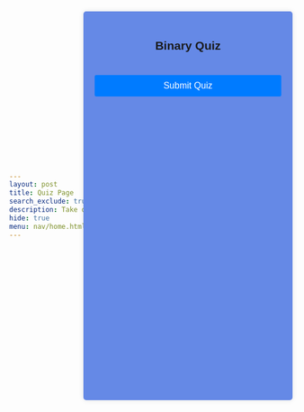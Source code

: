 ```yaml
---
layout: post
title: Quiz Page
search_exclude: true
description: Take our quiz to test your knowledge!
hide: true
menu: nav/home.html
---
```


<body>
    <div class="quiz-container">
        <h2>Binary Quiz</h2>
        <div id="quiz"></div>
        <button id="submit" onclick="showResults()">Submit Quiz</button>
        <div id="results"></div>
    </div>
    <script src="script.js"></script>
</body>

<style>
body {
    font-family: Arial, sans-serif;
    background-color: #6589e60;
    display: flex;
    justify-content: center;
    align-items: center;
    height: 100vh;
    margin: 0;
}

.quiz-container {
    background-color: #6589e6;
    padding: 20px;
    border-radius: 5px;
    box-shadow: 0 0 10px rgba(0, 0, 0, 0.1);
    width: 900px;
    height: 650px;
    text-align: center;
}

h2 {
    margin-bottom: 20px;
}

button {
    width: 100%;
    padding: 10px;
    background-color: #007BFF;
    border: none;
    border-radius: 3px;
    color: #fff;
    font-size: 16px;
    cursor: pointer;
    margin-top: 20px;
}

button:hover {
    background-color: #0056b3;
}

#results {
    margin-top: 20px;
    font-size: 18px;
}
#quizQuestions {
    font-family: Arial, sans-serif;
    justify-content: center;
    align-items: center;
    height: 100vh;
    margin: 0;
}

</style>
<script>
    function getRandomInt(max) {
  return Math.floor(Math.random() * max);
}

const quizQuestions = [
    {
        question: "1) What does an arithmetic shift do?",
        answers: {
            a: "All bits are deleted",
            b: "The bits are not shifted are discarded",
            c: "The bits that are shifted out of either end are discarded",
            d: "Nothing changes"
        },
        correctAnswer: "c"
    },
    {
        question: "2) What is the binary equivalent of the decimal number 5?",
        answers: {
            a: "101",
            b: "001",
            c: "100",
            d: "1001"
        },
        correctAnswer: "a"
    },
    {
        question: "3) What is binary addition answer to 1011 + 1101",
        answers: {
            a: "2112",
            b: "10100",
            c: "11000",
            d: "00111"
        },
        correctAnswer: "c"
    },
    {
        question: "4) Which encoding standard will allow for the more characters?",
        answers: {
            a: "ACII",
            b: "Unicode",
        },
        correctAnswer: "b"
    },
     {
        question: "5) In a 4-bit two's complement system, what is the representation of -5?",
        answers: {
            a: "1011",
            b: "1101",
            c: "1110",
            d: "1100"
        },
        correctAnswer: "b"
    },
     {
        question: "6) How many bits are used to represent an ASCII character?",
        answers: {
            a: "7",
            b: "16",
            c: "32",
            d: "8"
        },
        correctAnswer: "d"
    },
     {
        question: "7) What is the binary representation of the decimal number 13?",
        answers: {
            a: "1010",
            b: "1100",
            c: "1101",
            d: "1011"
        },
        correctAnswer: "c"
    },
     {
        question: "8) What happens during a left arithmetic shift",
        answers: {
            a: "zero's are shifted to the right",
            b: "zero's are shifted to the left",
            c: "zeros are deleted",
            d: "ones are shifted to the right"
        },
        correctAnswer: "a"
    },
     {
        question: "9) What is the binary addition result of 1001 + 0110?",
        answers: {
            a: "10110",
            b: "01101",
            c: "1111",
            d: "10001"
        },
        correctAnswer: "c"
    },
     {
        question: "10) What is the binary subtraction result of 1011 - 0101?",
        answers: {
            a: "0110",
            b: "1000",
            c: "0101",
            d: "0011"
        },
        correctAnswer: "c"
    },
    
];
let randomizedquizQuestions = [];

function randomizeQuestions(sampe) {
  const quizLength = sample.length;
  for (let i = 0; i < quizLength; i++) {
    const a = getRandomInt(sample.length);
    randomizedquizQuestionse.push(sample[a]);
    sample.splice(a, 1);
  }
}

randomizeQuestions(sample);

function buildQuiz() {
    const quizContainer = document.getElementById('quiz');
    const output = [];

    quizQuestions.forEach((currentQuestion, questionNumber) => {
        const answers = [];
        for (letter in currentQuestion.answers) {
            answers.push(
                `<label>
                    <input type="radio" name="question${questionNumber}" value="${letter}">
                    ${letter} : ${currentQuestion.answers[letter]}
                </label>`
            );
        }

        output.push(
            `<div class="question">${currentQuestion.question}</div>
            <div class="answers">${answers.join('')}</div>`
        );
    });

    quizContainer.innerHTML = output.join('');
}

function showResults() {
    const quizContainer = document.getElementById('quiz');
    const answerContainers = quizContainer.querySelectorAll('.answers');
    let numCorrect = 0;

    quizQuestions.forEach((currentQuestion, questionNumber) => {
        const answerContainer = answerContainers[questionNumber];
        const selector = `input[name=question${questionNumber}]:checked`;
        const userAnswer = (answerContainer.querySelector(selector) || {}).value;

        if (userAnswer === currentQuestion.correctAnswer) {
            numCorrect++;
            answerContainers[questionNumber].style.color = 'green';
        } else {
            answerContainers[questionNumber].style.color = 'red';
        }
    });

    const resultsContainer = document.getElementById('results');
    resultsContainer.innerHTML = `${numCorrect} out of ${quizQuestions.length}`;
}

buildQuiz();
</script>